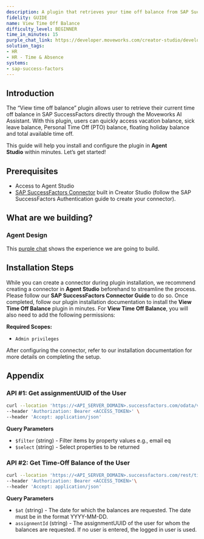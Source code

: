 ```yaml
---
description: A plugin that retrieves your time off balance from SAP Success Factors.
fidelity: GUIDE
name: View Time Off Balance
difficulty_level: BEGINNER
time_in_minutes: 15
purple_chat_link: https://developer.moveworks.com/creator-studio/developer-tools/purple-chat-builder/?workspace=%7B%22title%22%3A%22My+Workspace%22%2C%22botSettings%22%3A%7B%22name%22%3A%22%22%2C%22imageUrl%22%3A%22%22%7D%2C%22mocks%22%3A%5B%7B%22id%22%3A3925%2C%22title%22%3A%22New+Mock%22%2C%22transcript%22%3A%7B%22settings%22%3A%7B%22colorStyle%22%3A%22LIGHT%22%2C%22startTime%22%3A%2211%3A43+AM%22%2C%22defaultPerson%22%3A%22GWEN%22%2C%22editable%22%3Afalse%2C%22botName%22%3A%22%22%2C%22botImageUrl%22%3A%22%22%7D%2C%22messages%22%3A%5B%7B%22from%22%3A%22USER%22%2C%22text%22%3A%22%3Cp%3EI+need+to+take+time+off%2C+how+much+balance+do+I+have%3F%3C%2Fp%3E%22%7D%2C%7B%22from%22%3A%22ANNOTATION%22%2C%22text%22%3A%22%3Cp%3E%E2%9C%A8+%3Cb%3ETriggers%3C%2Fb%3E%3Cbr%3E1.+Natural+Language%3Cbr%3E%3Cbr%3E%F0%9F%8F%83%E2%80%8D%E2%99%82%EF%B8%8F+%3Cb%3EActions%3C%2Fb%3E%3Cbr%3E1.+Query+time+off+details+for+employee%3Cbr%3E%3Cbr%3E%22%7D%2C%7B%22from%22%3A%22BOT%22%2C%22text%22%3A%22%3Cp%3E%E2%9C%85+Calling+plugin+%3Cb%3ELookup+Time+Off%3C%2Fb%3E%3Cbr%3E%E2%9C%85+Executing+action+%3Cb%3EGet+Time+Off+Type+and+Quantity%3C%2Fb%3E%3Cbr%3E%F0%9F%94%81+Summarizing+response%3C%2Fp%3E%22%7D%2C%7B%22from%22%3A%22BOT%22%2C%22text%22%3A%22%3Cp%3EYou+currently+have+the+following+time+off+balances%3C%2Fp%3E%22%2C%22cards%22%3A%5B%7B%22title%22%3A%22%3Cp%3E1%3A+Employee+Time+Off+%28USA%29%3A+196+Hours%3C%2Fp%3E%22%7D%2C%7B%22title%22%3A%22%3Cp%3E2%3A+Sick+Time+Off+%28USA%29%3A+12+Days%3C%2Fp%3E%22%7D%2C%7B%22title%22%3A%22%3Cp%3E3%3A+Wellness+Day+%28USA%29%3A+0+Hours%3C%2Fp%3E%22%7D%5D%7D%2C%7B%22from%22%3A%22USER%22%2C%22text%22%3A%22%3Cp%3EThanks+for+the+information%21%3C%2Fp%3E%22%7D%5D%7D%7D%5D%7D
solution_tags:
- HR
- HR - Time & Absence
systems:
- sap-success-factors
---
```

## Introduction

The “View time off balance” plugin allows user to retrieve their current time off balance in SAP SuccessFactors directly through the Moveworks AI Assistant. With this plugin, users can quickly access vacation balance, sick leave balance, Personal Time Off (PTO) balance, floating holiday balance and total available time off.

This guide will help you install and configure the plugin in **Agent Studio** within minutes. Let’s get started!

## **Prerequisites**

- Access to Agent Studio
- [SAP SuccessFactors Connector](https://developer.moveworks.com/creator-studio/resources/connector/?id=sap-success-factors&commit_id=21f2fb0f5f2b0852c62a72235121cd8d78d6b46b;) built in Creator Studio (follow the SAP SuccessFactors Authentication guide to create your connector).

## **What are we building?**

### Agent Design

This [purple chat](https://developer.moveworks.com/creator-studio/developer-tools/purple-chat?conversation=%7B%22startTimestamp%22%3A%2211%3A43+AM%22%2C%22messages%22%3A%5B%7B%22role%22%3A%22user%22%2C%22parts%22%3A%5B%7B%22richText%22%3A%22%3Cp%3EI+need+to+take+time+off%2C+how+much+balance+do+I+have%3F%3C%2Fp%3E%22%7D%5D%7D%2C%7B%22role%22%3A%22assistant%22%2C%22parts%22%3A%5B%7B%22reasoningSteps%22%3A%5B%7B%22status%22%3A%22success%22%2C%22richText%22%3A%22%3Cp%3E%E2%9C%A8+%3Cb%3ETriggers%3C%2Fb%3E%3Cbr%3E1.+Natural+Language%3Cbr%3E%3Cbr%3E%F0%9F%8F%83%E2%80%8D%E2%99%82%EF%B8%8F+%3Cb%3EActions%3C%2Fb%3E%3Cbr%3E1.+Query+time+off+details+for+employee%3Cbr%3E%3Cbr%3E%22%7D%5D%7D%2C%7B%22richText%22%3A%22%3Cp%3E%E2%9C%85+Calling+plugin+%3Cb%3ELookup+Time+Off%3C%2Fb%3E%3Cbr%3E%E2%9C%85+Executing+action+%3Cb%3EGet+Time+Off+Type+and+Quantity%3C%2Fb%3E%3Cbr%3E%F0%9F%94%81+Summarizing+response%3C%2Fp%3E%22%7D%5D%7D%2C%7B%22role%22%3A%22assistant%22%2C%22parts%22%3A%5B%7B%22richText%22%3A%22%3Cp%3EYou+currently+have+the+following+time+off+balances%3C%2Fp%3E%22%7D%2C%7B%22richText%22%3A%22%3Cb%3E%3Cp%3E1%3A+Employee+Time+Off+%28USA%29%3A+196+Hours%3C%2Fp%3E%3C%2Fb%3E%22%7D%2C%7B%22richText%22%3A%22%3Cb%3E%3Cp%3E2%3A+Sick+Time+Off+%28USA%29%3A+12+Days%3C%2Fp%3E%3C%2Fb%3E%22%7D%2C%7B%22richText%22%3A%22%3Cb%3E%3Cp%3E3%3A+Wellness+Day+%28USA%29%3A+0+Hours%3C%2Fp%3E%3C%2Fb%3E%22%7D%5D%7D%2C%7B%22role%22%3A%22user%22%2C%22parts%22%3A%5B%7B%22richText%22%3A%22%3Cp%3EThanks+for+the+information%21%3C%2Fp%3E%22%7D%5D%7D%5D%7D) shows the experience we are going to build.

## **Installation Steps**

While you can create a connector during plugin installation, we recommend creating a connector in **Agent Studio** beforehand to streamline the process. Please follow our **SAP SuccessFactors Connector Guide** to do so. Once completed, follow our plugin installation documentation to install the **View Time Off Balance** plugin in minutes.
For **View Time Off Balance**, you will also need to add the following permissions:

**Required Scopes:**

- `Admin privileges`

After configuring the connector, refer to our installation documentation for more details on completing the setup.

## **Appendix**

### **API #1: Get assignmentUUID of the User**

```bash
curl --location 'https://<API_SERVER_DOMAIN>.successfactors.com/odata/v2/User?%24filter=email%20eq%20%27<USER_EMAIL>%27&%24select=assignmentUUID' \
--header 'Authorization: Bearer <ACCESS_TOKEN>' \
--header 'Accept: application/json'
```

**Query Parameters**

- `$filter` (string) - Filter items by property values e.g., email eq <EMAIL>
- `$select` (string) - Select properties to be returned

### **API #2: Get Time-Off Balance of the User**

```bash
curl --location 'https://<API_SERVER_DOMAIN>.successfactors.com/rest/timemanagement/absence/v1/timeAccountBalances?%24at=<DATE>&assignmentId=<ASSIGNMENTUUID>' \
--header 'Authorization: Bearer <ACCESS_TOKEN>'\
--header 'Accept: application/json'
```

**Query Parameters**

- `$at` (string) - The date for which the balances are requested. The date must be in the format YYYY-MM-DD.
- `assignmentId` (string) - The assignmentUUID of the user for whom the balances are requested. If no user is entered, the logged in user is used.